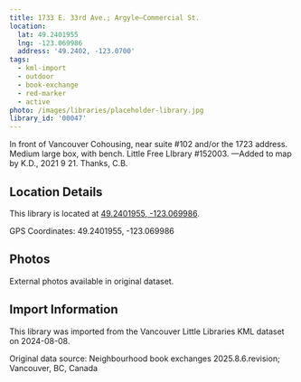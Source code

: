 ```yaml
---
title: 1733 E. 33rd Ave.; Argyle—Commercial St.
location:
  lat: 49.2401955
  lng: -123.069986
  address: '49.2402, -123.0700'
tags:
  - kml-import
  - outdoor
  - book-exchange
  - red-marker
  - active
photo: /images/libraries/placeholder-library.jpg
library_id: '00047'
---
```

In front of Vancouver Cohousing, near suite #102 and/or the 1723 address.  Medium large box, with bench.
Little Free LIbrary #152003.
—Added to map by K.D., 2021 9 21. Thanks, C.B.

## Location Details

This library is located at [49.2401955, -123.069986](https://www.google.com/maps?q=49.2401955,-123.069986).

GPS Coordinates: 49.2401955, -123.069986

## Photos

External photos available in original dataset.

## Import Information

This library was imported from the Vancouver Little Libraries KML dataset on 2024-08-08.

Original data source: Neighbourhood book exchanges 2025.8.6.revision; Vancouver, BC, Canada
